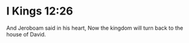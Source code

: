 # I Kings 12:26

And Jeroboam said in his heart, Now the kingdom will turn back to the house of David.

